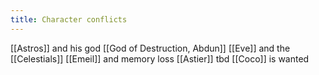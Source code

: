 ```yaml
---
title: Character conflicts
---
```


[[Astros]] and his god [[God of Destruction, Abdun]]
[[Eve]] and the [[Celestials]]
[[Emeil]] and memory loss
[[Astier]] tbd
[[Coco]] is wanted
